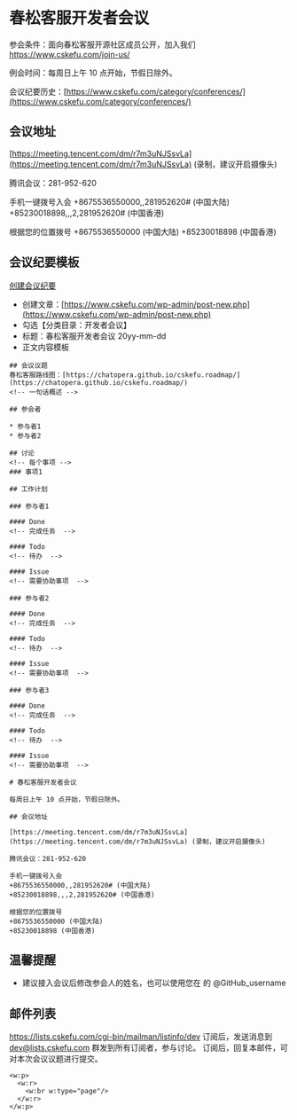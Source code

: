 # 春松客服开发者会议

参会条件：面向春松客服开源社区成员公开，加入我们 <https://www.cskefu.com/join-us/>

例会时间：每周日上午 10 点开始，节假日除外。

会议纪要历史：[https://www.cskefu.com/category/conferences/](https://www.cskefu.com/category/conferences/)

## 会议地址

[https://meeting.tencent.com/dm/r7m3uNJSsvLa](https://meeting.tencent.com/dm/r7m3uNJSsvLa) (录制，建议开启摄像头)

腾讯会议：281-952-620

手机一键拨号入会
+8675536550000,,281952620# (中国大陆)
+85230018898,,,2,281952620# (中国香港)

根据您的位置拨号
+8675536550000 (中国大陆)
+85230018898 (中国香港)

## 会议纪要模板

[创建会议纪要](https://www.cskefu.com/wp-admin/post-new.php)

* 创建文章：[https://www.cskefu.com/wp-admin/post-new.php](https://www.cskefu.com/wp-admin/post-new.php)
* 勾选【分类目录：开发者会议】
* 标题：春松客服开发者会议 20yy-mm-dd
* 正文内容模板

```
## 会议议题
春松客服路线图：[https://chatopera.github.io/cskefu.roadmap/](https://chatopera.github.io/cskefu.roadmap/)
<!-- 一句话概述 -->

## 参会者

* 参与者1
* 参与者2

## 讨论
<!-- 每个事项 -->
### 事项1

## 工作计划

### 参与者1

#### Done
<!-- 完成任务  -->

#### Todo
<!-- 待办  -->

#### Issue
<!-- 需要协助事项  -->

### 参与者2

#### Done
<!-- 完成任务  -->

#### Todo
<!-- 待办  -->

#### Issue
<!-- 需要协助事项  -->

### 参与者3

#### Done
<!-- 完成任务  -->

#### Todo
<!-- 待办  -->

#### Issue
<!-- 需要协助事项  -->

# 春松客服开发者会议

每周日上午 10 点开始，节假日除外。

## 会议地址

[https://meeting.tencent.com/dm/r7m3uNJSsvLa](https://meeting.tencent.com/dm/r7m3uNJSsvLa) (录制，建议开启摄像头)

腾讯会议：281-952-620

手机一键拨号入会
+8675536550000,,281952620# (中国大陆)
+85230018898,,,2,281952620# (中国香港)

根据您的位置拨号
+8675536550000 (中国大陆)
+85230018898 (中国香港)
```

## 温馨提醒

* 建议接入会议后修改参会人的姓名，也可以使用您在 的 @GitHub_username

## 邮件列表

<https://lists.cskefu.com/cgi-bin/mailman/listinfo/dev>
订阅后，发送消息到 dev@lists.cskefu.com 群发到所有订阅者，参与讨论。
订阅后，回复本邮件，可对本次会议议题进行提交。

<!-- 在此之上添加内容, https://stackoverflow.com/questions/16965490/pandoc-markdown-page-break -->
```{=openxml}
<w:p>
  <w:r>
    <w:br w:type="page"/>
  </w:r>
</w:p>
```
